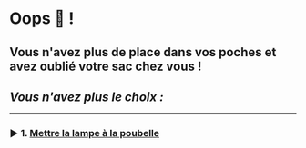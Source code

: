 # Oops 👀 !

## Vous n'avez plus de place dans vos poches et avez oublié votre sac chez vous !

## *Vous n'avez plus le choix :*

---

### ▶️ 1. [Mettre la lampe à la poubelle](./014-lampe-musee-poubelle.md)

